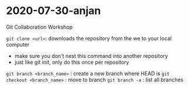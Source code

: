 # 2020-07-30-anjan
Git Collaboration Workshop

`git clone <url>`: downloads the repository from the we  to your local computer
  - make sure you don't nest this command into another repository
  - just like git init, only do this once per repository

`git branch <branch_name>` : create a new branch where HEAD is
`git checkout <branch_name>` : move to branch
`git branch -a` : list all  branches
